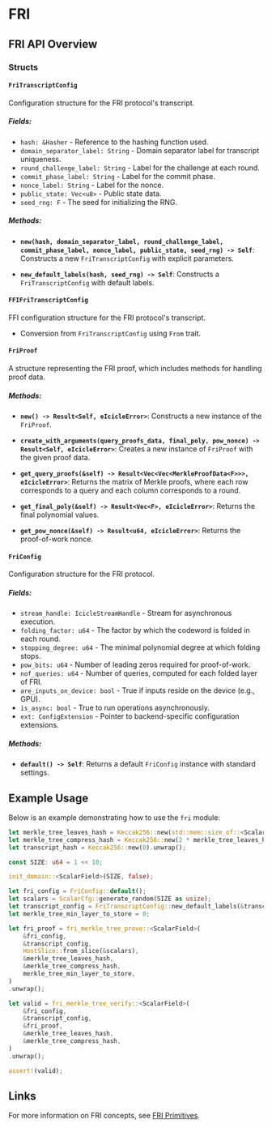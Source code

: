 # FRI

## FRI API Overview

### **Structs**

#### `FriTranscriptConfig`
Configuration structure for the FRI protocol's transcript.

##### **Fields:**
- `hash: &Hasher` - Reference to the hashing function used.
- `domain_separator_label: String` - Domain separator label for transcript uniqueness.
- `round_challenge_label: String` - Label for the challenge at each round.
- `commit_phase_label: String` - Label for the commit phase.
- `nonce_label: String` - Label for the nonce.
- `public_state: Vec<u8>` - Public state data.
- `seed_rng: F` - The seed for initializing the RNG.

##### **Methods:**
- **`new(hash, domain_separator_label, round_challenge_label, commit_phase_label, nonce_label, public_state, seed_rng) -> Self`**:
  Constructs a new `FriTranscriptConfig` with explicit parameters.

- **`new_default_labels(hash, seed_rng) -> Self`**:
  Constructs a `FriTranscriptConfig` with default labels.

#### `FFIFriTranscriptConfig`
FFI configuration structure for the FRI protocol's transcript.

- Conversion from `FriTranscriptConfig` using `From` trait.

#### `FriProof`
A structure representing the FRI proof, which includes methods for handling proof data.

##### **Methods:**
- **`new() -> Result<Self, eIcicleError>`**:
  Constructs a new instance of the `FriProof`.

- **`create_with_arguments(query_proofs_data, final_poly, pow_nonce) -> Result<Self, eIcicleError>`**:
  Creates a new instance of `FriProof` with the given proof data.

- **`get_query_proofs(&self) -> Result<Vec<Vec<MerkleProofData<F>>>, eIcicleError>`**:
  Returns the matrix of Merkle proofs, where each row corresponds to a query and each column corresponds to a round.

- **`get_final_poly(&self) -> Result<Vec<F>, eIcicleError>`**:
  Returns the final polynomial values.

- **`get_pow_nonce(&self) -> Result<u64, eIcicleError>`**:
  Returns the proof-of-work nonce.

#### `FriConfig`
Configuration structure for the FRI protocol.

##### **Fields:**
- `stream_handle: IcicleStreamHandle` - Stream for asynchronous execution.
- `folding_factor: u64` - The factor by which the codeword is folded in each round.
- `stopping_degree: u64` - The minimal polynomial degree at which folding stops.
- `pow_bits: u64` - Number of leading zeros required for proof-of-work.
- `nof_queries: u64` - Number of queries, computed for each folded layer of FRI.
- `are_inputs_on_device: bool` - True if inputs reside on the device (e.g., GPU).
- `is_async: bool` - True to run operations asynchronously.
- `ext: ConfigExtension` - Pointer to backend-specific configuration extensions.

##### **Methods:**
- **`default() -> Self`**:
  Returns a default `FriConfig` instance with standard settings.

## **Example Usage**

Below is an example demonstrating how to use the `fri` module:

```rust
let merkle_tree_leaves_hash = Keccak256::new(std::mem::size_of::<ScalarField>() as u64).unwrap();
let merkle_tree_compress_hash = Keccak256::new(2 * merkle_tree_leaves_hash.output_size()).unwrap();
let transcript_hash = Keccak256::new(0).unwrap();

const SIZE: u64 = 1 << 10;

init_domain::<ScalarField>(SIZE, false);

let fri_config = FriConfig::default();
let scalars = ScalarCfg::generate_random(SIZE as usize);
let transcript_config = FriTranscriptConfig::new_default_labels(&transcript_hash, ScalarField::one());
let merkle_tree_min_layer_to_store = 0;

let fri_proof = fri_merkle_tree_prove::<ScalarField>(
    &fri_config,
    &transcript_config,
    HostSlice::from_slice(&scalars),
    &merkle_tree_leaves_hash,
    &merkle_tree_compress_hash,
    merkle_tree_min_layer_to_store,
)
.unwrap();

let valid = fri_merkle_tree_verify::<ScalarField>(
    &fri_config,
    &transcript_config,
    &fri_proof,
    &merkle_tree_leaves_hash,
    &merkle_tree_compress_hash,
)
.unwrap();

assert!(valid);
```

## **Links**

For more information on FRI concepts, see [FRI Primitives](../../primitives/fri.md).
